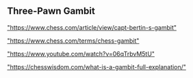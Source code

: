 <h2>Three-Pawn Gambit</h2>
<p><a href="https://www.chess.com/article/view/capt-bertin-s-gambit">"https://www.chess.com/article/view/capt-bertin-s-gambit"</a></p>

<p><a href="https://www.chess.com/terms/chess-gambit">"https://www.chess.com/terms/chess-gambit"</a></p>

<p><a href="https://www.youtube.com/watch?v=06qTrbvM5tU">"https://www.youtube.com/watch?v=06qTrbvM5tU"</a></p>

<p><a href="https://chesswisdom.com/what-is-a-gambit-full-explanation/">"https://chesswisdom.com/what-is-a-gambit-full-explanation/"</a></p>

